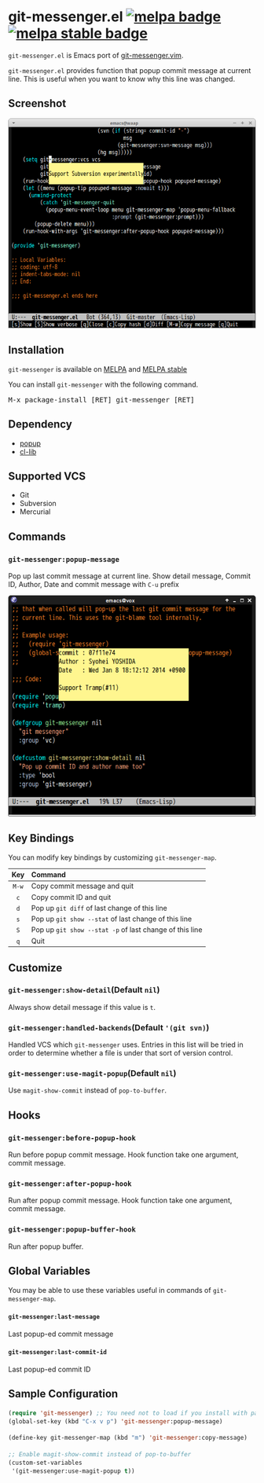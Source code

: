 # git-messenger.el [![melpa badge][melpa-badge]][melpa-link] [![melpa stable badge][melpa-stable-badge]][melpa-stable-link]

`git-messenger.el` is Emacs port of [git-messenger.vim](https://github.com/rhysd/git-messenger.vim).

`git-messenger.el` provides function that popup commit message at current line.
This is useful when you want to know why this line was changed.


## Screenshot

![Screenshot of git-messenger.el](image/git-messenger.png)


## Installation

`git-messenger` is available on [MELPA](https://melpa.org/) and [MELPA stable](https://stable.melpa.org/)

You can install `git-messenger` with the following command.

<kbd>M-x package-install [RET] git-messenger [RET]</kbd>


## Dependency

* [popup](https://github.com/auto-complete/popup-el)
* [cl-lib](http://elpa.gnu.org/packages/cl-lib.html)


## Supported VCS

- Git
- Subversion
- Mercurial


## Commands

### `git-messenger:popup-message`

Pop up last commit message at current line. Show detail message, Commit ID, Author,
Date and commit message with `C-u` prefix

![Screenshot of git-messenger with prefix argument](image/git-messenger-detail.png)


## Key Bindings

You can modify key bindings by customizing `git-messenger-map`.

| Key                  | Command                                                 |
|:--------------------:|:--------------------------------------------------------|
| `M-w`                | Copy commit message and quit                            |
| `c`                  | Copy commit ID and quit                                 |
| `d`                  | Pop up `git diff` of last change of this line           |
| `s`                  | Pop up `git show --stat` of last change of this line    |
| `S`                  | Pop up `git show --stat -p` of last change of this line |
| `q`                  | Quit                                                    |


## Customize

### `git-messenger:show-detail`(Default `nil`)

Always show detail message if this value is `t`.

### `git-messenger:handled-backends`(Default `'(git svn)`)

Handled VCS which `git-messenger` uses.
Entries in this list will be tried in order to determine whether a
file is under that sort of version control.

### `git-messenger:use-magit-popup`(Default `nil`)

Use `magit-show-commit` instead of `pop-to-buffer`.

## Hooks

### `git-messenger:before-popup-hook`

Run before popup commit message. Hook function take one argument, commit message.

### `git-messenger:after-popup-hook`

Run after popup commit message. Hook function take one argument, commit message.

### `git-messenger:popup-buffer-hook`

Run after popup buffer.


## Global Variables

You may be able to use these variables useful in commands of `git-messenger-map`.

#### `git-messenger:last-message`

Last popup-ed commit message

#### `git-messenger:last-commit-id`

Last popup-ed commit ID


## Sample Configuration

```lisp
(require 'git-messenger) ;; You need not to load if you install with package.el
(global-set-key (kbd "C-x v p") 'git-messenger:popup-message)

(define-key git-messenger-map (kbd "m") 'git-messenger:copy-message)

;; Enable magit-show-commit instead of pop-to-buffer
(custom-set-variables
 '(git-messenger:use-magit-popup t))
```

[melpa-link]: https://melpa.org/#/git-messenger
[melpa-stable-link]: https://stable.melpa.org/#/git-messenger
[melpa-badge]: https://melpa.org/packages/git-messenger-badge.svg
[melpa-stable-badge]: https://stable.melpa.org/packages/git-messenger-badge.svg
